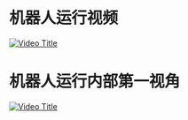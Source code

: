 # 机器人运行视频
[![Video Title](https://img.youtube.com/vi/k_Np67mU-Is/0.jpg)](https://youtu.be/k_Np67mU-Is)
# 机器人运行内部第一视角
[![Video Title](https://youtu.be/ZYpYk4qj_uI/0.jpg)](https://youtu.be/ZYpYk4qj_uI)


